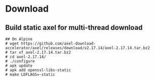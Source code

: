 Download
========

## Build static axel for multi-thread download

```
## On Alpine
# wget https://github.com/axel-download-accelerator/axel/releases/download/v2.17.14/axel-2.17.14.tar.bz2
# tar xf axel-2.17.14.tar.bz2
# cd axel-2.17.14/
# ./configure
# apk update
# apk add openssl-libs-static
# make LDFLAGS=-static
```
